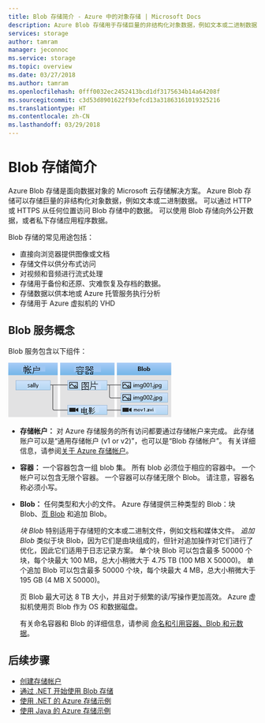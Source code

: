 ```yaml
---
title: Blob 存储简介 - Azure 中的对象存储 | Microsoft Docs
description: Azure Blob 存储用于存储巨量的非结构化对象数据，例如文本或二进制数据。 应用程序可以通过 PowerShell、Azure CLI、代码、Azure 存储客户端库或 REST 来访问 Blob 存储中的对象。
services: storage
author: tamram
manager: jeconnoc
ms.service: storage
ms.topic: overview
ms.date: 03/27/2018
ms.author: tamram
ms.openlocfilehash: 0fff0032ec2452413bcd1df3175634b14a64208f
ms.sourcegitcommit: c3d53d8901622f93efcd13a31863161019325216
ms.translationtype: HT
ms.contentlocale: zh-CN
ms.lasthandoff: 03/29/2018
---
```

# <a name="introduction-to-blob-storage"></a>Blob 存储简介

Azure Blob 存储是面向数据对象的 Microsoft 云存储解决方案。 Azure Blob 存储可以存储巨量的非结构化对象数据，例如文本或二进制数据。 可以通过 HTTP 或 HTTPS 从任何位置访问 Blob 存储中的数据。 可以使用 Blob 存储向外公开数据，或者私下存储应用程序数据。

Blob 存储的常见用途包括：

* 直接向浏览器提供图像或文档
* 存储文件以供分布式访问
* 对视频和音频进行流式处理
* 存储用于备份和还原、灾难恢复及存档的数据。
* 存储数据以供本地或 Azure 托管服务执行分析
* 存储用于 Azure 虚拟机的 VHD

## <a name="blob-service-concepts"></a>Blob 服务概念

Blob 服务包含以下组件：

![Blob 体系结构](./media/storage-blobs-introduction/blob1.png)

* **存储帐户：** 对 Azure 存储服务的所有访问都要通过存储帐户来完成。 此存储账户可以是“通用存储帐户 (v1 or v2)”，也可以是“Blob 存储帐户”。 有关详细信息，请参阅[关于 Azure 存储帐户](../common/storage-create-storage-account.md?toc=%2fazure%2fstorage%2fblobs%2ftoc.json)。

* **容器：** 一个容器包含一组 blob 集。 所有 blob 必须位于相应的容器中。 一个帐户可以包含无限个容器。 一个容器可以存储无限个 Blob。 请注意，容器名称必须小写。

* **Blob：** 任何类型和大小的文件。 Azure 存储提供三种类型的 Blob：块 Blob、[页 Blob](storage-blob-pageblob-overview.md) 和追加 Blob。
  
    *块 Blob* 特别适用于存储短的文本或二进制文件，例如文档和媒体文件。 *追加 Blob* 类似于块 Blob，因为它们是由块组成的，但针对追加操作对它们进行了优化，因此它们适用于日志记录方案。 单个块 Blob 可以包含最多 50000 个块，每个块最大 100 MB，总大小稍微大于 4.75 TB (100 MB X 50000)。 单个追加 Blob 可以包含最多 50000 个块，每个块最大 4 MB，总大小稍微大于 195 GB (4 MB X 50000)。
  
    页 Blob 最大可达 8 TB 大小，并且对于频繁的读/写操作更加高效。 Azure 虚拟机使用页 Blob 作为 OS 和数据磁盘。
  
    有关命名容器和 Blob 的详细信息，请参阅 [命名和引用容器、Blob 和元数据](/rest/api/storageservices/Naming-and-Referencing-Containers--Blobs--and-Metadata)。

## <a name="next-steps"></a>后续步骤

* [创建存储帐户](../common/storage-create-storage-account.md?toc=%2fazure%2fstorage%2fblobs%2ftoc.json)
* [通过 .NET 开始使用 Blob 存储](storage-dotnet-how-to-use-blobs.md)
* [使用 .NET 的 Azure 存储示例](../common/storage-samples-dotnet.md)
* [使用 Java 的 Azure 存储示例](../common/storage-samples-java.md)
